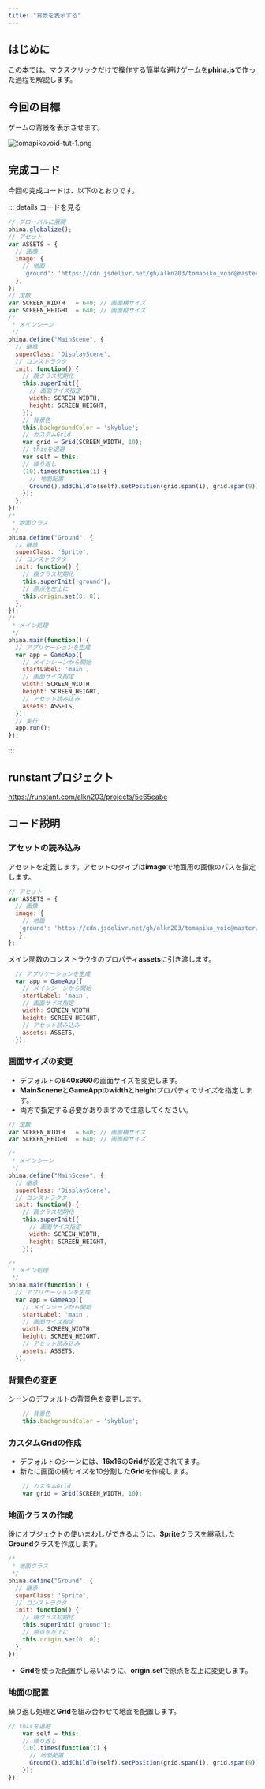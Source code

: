 ```yaml
---
title: "背景を表示する"
---
```


## はじめに

この本では、マクスクリックだけで操作する簡単な避けゲームを**phina.js**で作った過程を解説します。

## 今回の目標

ゲームの背景を表示させます。

![tomapikovoid-tut-1.png](/images/tomapikovoid-tut-1.png)

## 完成コード

今回の完成コードは、以下のとおりです。

::: details コードを見る

```js
// グローバルに展開
phina.globalize();
// アセット
var ASSETS = {
  // 画像
  image: {
    // 地面
    'ground': 'https://cdn.jsdelivr.net/gh/alkn203/tomapiko_void@master/assets/image/ground.png',
  },
};
// 定数
var SCREEN_WIDTH   = 640; // 画面横サイズ
var SCREEN_HEIGHT  = 640; // 画面縦サイズ
/*
 * メインシーン
 */
phina.define("MainScene", {
  // 継承
  superClass: 'DisplayScene',
  // コンストラクタ
  init: function() {
    // 親クラス初期化
    this.superInit({
      // 画面サイズ指定
      width: SCREEN_WIDTH,
      height: SCREEN_HEIGHT,
    });
    // 背景色
    this.backgroundColor = 'skyblue';
    // カスタムGrid
    var grid = Grid(SCREEN_WIDTH, 10);
    // thisを退避
    var self = this;
    // 繰り返し
    (10).times(function(i) {
      // 地面配置
      Ground().addChildTo(self).setPosition(grid.span(i), grid.span(9));
    });
  },
});
/*
 * 地面クラス
 */
phina.define("Ground", {
  // 継承
  superClass: 'Sprite',
  // コンストラクタ
  init: function() {
    // 親クラス初期化
    this.superInit('ground');
    // 原点を左上に
    this.origin.set(0, 0);
  },
});
/*
 * メイン処理
 */
phina.main(function() {
  // アプリケーションを生成
  var app = GameApp({
    // メインシーンから開始
    startLabel: 'main',
    // 画面サイズ指定
    width: SCREEN_WIDTH,
    height: SCREEN_HEIGHT,
    // アセット読み込み
    assets: ASSETS,
  });
  // 実行
  app.run();
});


```

:::

## runstantプロジェクト

https://runstant.com/alkn203/projects/5e65eabe

## コード説明

### アセットの読み込み

アセットを定義します。アセットのタイプは**image**で地面用の画像のパスを指定します。

```js
// アセット
var ASSETS = {
  // 画像
  image: {
    // 地面
   'ground': 'https://cdn.jsdelivr.net/gh/alkn203/tomapiko_void@master/assets/image/ground.png',
   },
};
```

メイン関数のコンストラクタのプロパティ**assets**に引き渡します。

```js
  // アプリケーションを生成
  var app = GameApp({
    // メインシーンから開始
    startLabel: 'main',
    // 画面サイズ指定
    width: SCREEN_WIDTH,
    height: SCREEN_HEIGHT,
    // アセット読み込み
    assets: ASSETS,
  });
```

### 画面サイズの変更

* デフォルトの**640x960**の画面サイズを変更します。
* **MainScnene**と**GameApp**の**width**と**height**プロパティでサイズを指定します。
* 両方で指定する必要がありますので注意してください。

```js
// 定数
var SCREEN_WIDTH   = 640; // 画面横サイズ
var SCREEN_HEIGHT  = 640; // 画面縦サイズ
```

```js
/*
 * メインシーン
 */
phina.define("MainScene", {
  // 継承
  superClass: 'DisplayScene',
  // コンストラクタ
  init: function() {
    // 親クラス初期化
    this.superInit({
      // 画面サイズ指定
      width: SCREEN_WIDTH,
      height: SCREEN_HEIGHT,
    });
```

```js
/*
 * メイン処理
 */
phina.main(function() {
  // アプリケーションを生成
  var app = GameApp({
    // メインシーンから開始
    startLabel: 'main',
    // 画面サイズ指定
    width: SCREEN_WIDTH,
    height: SCREEN_HEIGHT,
    // アセット読み込み
    assets: ASSETS,
  });
```

### 背景色の変更
シーンのデフォルトの背景色を変更します。

```js
    // 背景色
    this.backgroundColor = 'skyblue';
```

### カスタムGridの作成
* デフォルトのシーンには、**16x16**の**Grid**が設定されてます。
* 新たに画面の横サイズを10分割した**Grid**を作成します。

```js
    // カスタムGrid
    var grid = Grid(SCREEN_WIDTH, 10);
```

### 地面クラスの作成
後にオブジェクトの使いまわしができるように、**Sprite**クラスを継承した**Ground**クラスを作成します。

```js
/*
 * 地面クラス
 */
phina.define("Ground", {
  // 継承
  superClass: 'Sprite',
  // コンストラクタ
  init: function() {
    // 親クラス初期化
    this.superInit('ground');
    // 原点を左上に
    this.origin.set(0, 0);
  },
});
```

* **Grid**を使った配置がし易いように、**origin.set**で原点を左上に変更します。

### 地面の配置
繰り返し処理と**Grid**を組み合わせて地面を配置します。

```js
// thisを退避
    var self = this;
    // 繰り返し
    (10).times(function(i) {
      // 地面配置
      Ground().addChildTo(self).setPosition(grid.span(i), grid.span(9));
    });
});
```
